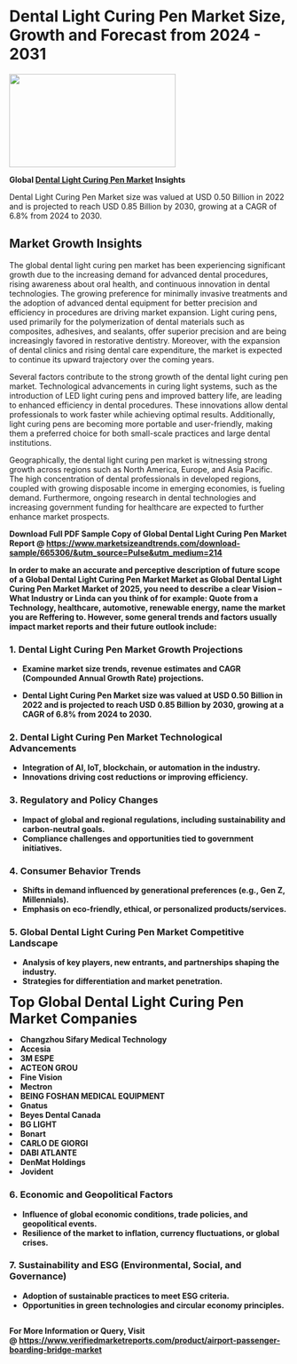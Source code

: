 <H1>Dental Light Curing Pen Market Size, Growth and Forecast from 2024 - 2031</H1><img class="aligncenter size-medium wp-image-584254" src="https://thirdeyenews.in/wp-content/uploads/2024/09/Global-Market-Research-300x168.jpeg" alt="" width="300" height="168" /><p><strong>Global&nbsp;<a href="https://www.marketsizeandtrends.com/download-sample/665306/&amp;utm_source=Pulse&amp;utm_medium=214">Dental Light Curing Pen Market</a> Insights</strong></p><p>Dental Light Curing Pen Market size was valued at USD 0.50 Billion in 2022 and is projected to reach USD 0.85 Billion by 2030, growing at a CAGR of 6.8% from 2024 to 2030.</p><p><h2>Market Growth Insights</h2> <p>The global dental light curing pen market has been experiencing significant growth due to the increasing demand for advanced dental procedures, rising awareness about oral health, and continuous innovation in dental technologies. The growing preference for minimally invasive treatments and the adoption of advanced dental equipment for better precision and efficiency in procedures are driving market expansion. Light curing pens, used primarily for the polymerization of dental materials such as composites, adhesives, and sealants, offer superior precision and are being increasingly favored in restorative dentistry. Moreover, with the expansion of dental clinics and rising dental care expenditure, the market is expected to continue its upward trajectory over the coming years.</p> <p><strong></strong></p> <p>Several factors contribute to the strong growth of the dental light curing pen market. Technological advancements in curing light systems, such as the introduction of LED light curing pens and improved battery life, are leading to enhanced efficiency in dental procedures. These innovations allow dental professionals to work faster while achieving optimal results. Additionally, light curing pens are becoming more portable and user-friendly, making them a preferred choice for both small-scale practices and large dental institutions.</p> <p>Geographically, the dental light curing pen market is witnessing strong growth across regions such as North America, Europe, and Asia Pacific. The high concentration of dental professionals in developed regions, coupled with growing disposable income in emerging economies, is fueling demand. Furthermore, ongoing research in dental technologies and increasing government funding for healthcare are expected to further enhance market prospects.</p> <p><strong></p><p><span class=""><strong>Download Full PDF Sample Copy of Global Dental Light Curing Pen Market Report</strong> @ <a href="https://www.marketsizeandtrends.com/download-sample/665306/&amp;utm_source=Pulse&amp;utm_medium=214" target="_blank">https://www.marketsizeandtrends.com/download-sample/665306/&amp;utm_source=Pulse&amp;utm_medium=214</a></span></p><p>In order to make an accurate and perceptive description of future scope of a Global&nbsp;Dental Light Curing Pen Market Market as Global&nbsp;Dental Light Curing Pen Market Market of 2025, you need to describe a clear Vision &ndash; What Industry or Linda can you think of for example: Quote from a Technology, healthcare, automotive, renewable energy, name the market you are Reffering to. However, some general trends and factors usually impact market reports and their future outlook include:</p><h3>1.&nbsp;<strong>Dental Light Curing Pen Market Growth Projections</strong></h3><ul><li>Examine market size trends, revenue estimates and CAGR (Compounded Annual Growth Rate) projections.</li><li><p>Dental Light Curing Pen Market size was valued at USD 0.50 Billion in 2022 and is projected to reach USD 0.85 Billion by 2030, growing at a CAGR of 6.8% from 2024 to 2030.</p></li></ul><h3>2.&nbsp;<strong>Dental Light Curing Pen Market Technological Advancements</strong></h3><ul><li>Integration of AI, IoT, blockchain, or automation in the industry.</li><li>Innovations driving cost reductions or improving efficiency.</li></ul><h3>3.&nbsp;<strong>Regulatory and Policy Changes</strong></h3><ul><li>Impact of global and regional regulations, including sustainability and carbon-neutral goals.</li><li>Compliance challenges and opportunities tied to government initiatives.</li></ul><h3>4.&nbsp;<strong>Consumer Behavior Trends</strong></h3><ul><li>Shifts in demand influenced by generational preferences (e.g., Gen Z, Millennials).</li><li>Emphasis on eco-friendly, ethical, or personalized products/services.</li></ul><h3>5.&nbsp;<strong>Global Dental Light Curing Pen Market Competitive Landscape</strong></h3><ul><li>Analysis of key players, new entrants, and partnerships shaping the industry.</li><li>Strategies for differentiation and market penetration.</li></ul><p data-pm-slice="1 1 []"><span style="color: inherit; font-family: inherit; font-size: 25px;">Top Global Dental Light Curing Pen Market Companies</span></p><div class="" data-test-id=""><p><li>Changzhou Sifary Medical Technology</li><li> Accesia</li><li> 3M ESPE</li><li> ACTEON GROU</li><li> Fine Vision</li><li> Mectron</li><li> BEING FOSHAN MEDICAL EQUIPMENT</li><li> Gnatus</li><li> Beyes Dental Canada</li><li> BG LIGHT</li><li> Bonart</li><li> CARLO DE GIORGI</li><li> DABI ATLANTE</li><li> DenMat Holdings</li><li> Jovident</li></p></div><h3>6.&nbsp;<strong>Economic and Geopolitical Factors</strong></h3><ul><li>Influence of global economic conditions, trade policies, and geopolitical events.</li><li>Resilience of the market to inflation, currency fluctuations, or global crises.</li></ul><h3>7.&nbsp;<strong>Sustainability and ESG (Environmental, Social, and Governance)</strong></h3><ul><li>Adoption of sustainable practices to meet ESG criteria.</li><li>Opportunities in green technologies and circular economy principles.</li></ul><h2><strong style="font-size: 14px;">For More Information or Query, Visit @&nbsp;</strong><a style="background-color: #ffffff; font-size: 14px;" href="https://www.marketsizeandtrends.com/report/dental-light-curing-pen-market/" target="_blank">https://www.verifiedmarketreports.com/product/airport-passenger-boarding-bridge-market</a></h2>
